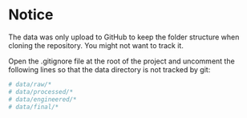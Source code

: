 # Notice

The data was only upload to GitHub to keep the folder structure when cloning the repository. You might not want to track  it.

Open the .gitignore file at the root of the project and uncomment the following lines so that the data directory is not tracked by git:

```bash
# data/raw/*
# data/processed/*
# data/engineered/*
# data/final/*
```